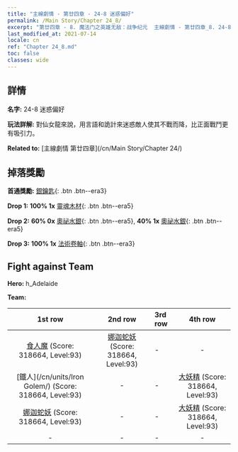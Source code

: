 ```yaml
---
title: "主線劇情 - 第廿四章 - 24-8 迷惑偏好"
permalink: /Main Story/Chapter 24_8/
excerpt: "第廿四章 - 8. 魔法门之英雄无敌：战争纪元  主線劇情 - 第廿四章_8. 24-8 迷惑偏好"
last_modified_at: 2021-07-14
locale: cn
ref: "Chapter 24_8.md"
toc: false
classes: wide
---
```


## 詳情

 **名字:** 24-8 迷惑偏好

 **玩法詳解:** 對仙女龍來說，用言語和詭計來迷惑敵人使其不戰而降，比正面戰鬥更有吸引力。

 **Related to:** [主線劇情 第廿四章](/cn/Main Story/Chapter 24/)

## 掉落獎勵

 **首通獎勵:** [銀鑰匙](/cn/Items/con_693/){: .btn .btn--era3}

 **Drop 1:** **100% 1x** [靈魂木材](/cn/Items/mat_83/){: .btn .btn--era5}

 **Drop 2:** **60% 0x** [奧祕水銀](/cn/Items/mat_77/){: .btn .btn--era5}, **40% 1x** [奧祕水銀](/cn/Items/mat_77/){: .btn .btn--era5}

 **Drop 3:** **100% 1x** [法術卷軸](/cn/Items/con_694/){: .btn .btn--era3}


## Fight against Team
 **Hero:** h_Adelaide

 **Team:**


  | 1st row | 2nd row | 3rd row | 4th row |
  |:----:|:----:|:----|:----:|
  | [食人魔](/cn/units/Ogre/) (Score: 318664, Level:93)  | [娜迦蛇妖](/cn/units/Naga/) (Score: 318664, Level:93)  | - | - |
  | [鐵人](/cn/units/Iron Golem/) (Score: 318664, Level:93)  | - | - | [大妖精](/cn/units/Gremlin/) (Score: 318664, Level:93)  |
  | [娜迦蛇妖](/cn/units/Naga/) (Score: 318664, Level:93)  | - | - | [大妖精](/cn/units/Gremlin/) (Score: 318664, Level:93)  |
  | - | - | - | - |


